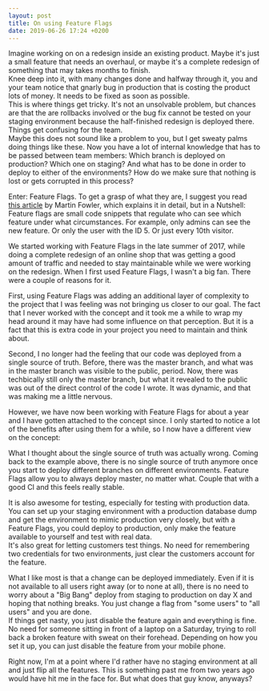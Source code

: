 ```yaml
---
layout: post
title: On using Feature Flags
date: 2019-06-26 17:24 +0200
---
```


Imagine working on on a redesign inside an existing product. Maybe it's just a small feature that needs an overhaul, or maybe it's a complete redesign of something that may takes months to finish.  
Knee deep into it, with many changes done and halfway through it, you and your team notice that gnarly bug in production that is costing the product lots of money. It needs to be fixed as soon as possible.  
This is where things get tricky. It's not an unsolvable problem, but chances are that the are rollbacks involved or the bug fix cannot be tested on your staging environment because the half-finished redesign is deployed there. Things get confusing for the team.  
Maybe this does not sound like a problem to you, but I get sweaty palms doing things like these. Now you have a lot of internal knowledge that has to be passed between team members: Which branch is deployed on production? Which one on staging? And what has to be done in order to deploy to either of the environments? How do we make sure that nothing is lost or gets corrupted in this process?

Enter: Feature Flags. To get a grasp of what they are, I suggest you read [this article](https://martinfowler.com/articles/feature-toggles.html) by Martin Fowler, which explains it in detail, but in a Nutshell: Feature flags are small code snippets that regulate who can see which feature under what circumstances. For example, only admins can see the new feature. Or only the user with the ID 5. Or just every 10th visitor.

We started working with Feature Flags in the late summer of 2017, while doing a complete redesign of an online shop that was getting a good amount of traffic and needed to stay maintainable while we were working on the redesign.
When I first used Feature Flags, I wasn't a big fan. There were a couple of reasons for it.

First, using Feature Flags was adding an additional layer of complexity to the project that I was feeling was not bringing us closer to our goal. The fact that I never worked with the concept and it took me a while to wrap my head around it may have had some influence on that perception. But it is a fact that this is extra code in your project you need to maintain and think about.

Second, I no longer had the feeling that our code was deployed from a single source of truth. Before, there was the master branch, and what was in the master branch was visible to the public, period. Now, there was techbically still only the master branch, but what it revealed to the public was out of the direct control of the code I wrote. It was dynamic, and that was making me a little nervous.

However, we have now been working with Feature Flags for about a year and I have gotten attached to the concept since. I only started to notice a lot of the benefits  after using them for a while, so I now have a different view on the concept:

What I thought about the single source of truth was actually wrong. Coming back to the example above, there is no single source of truth anymore once you start to deploy different branches on different environments. Feature Flags allow you to always deploy master, no matter what. Couple that with a good CI and this feels really stable.

It is also awesome for testing, especially for testing with production data. You can set up your staging environment with a production database dump and get the environment to mimic production very closely, but with a Feature Flags, you could deploy to production, only make the feature available to yourself and test with real data.  
It's also great for letting customers test things. No need for remembering two credentials for two environments, just clear the customers account for the feature.

What I like most is that a change can be deployed immediately. Even if it is not available to all users right away (or to none at all), there is no need to worry about a "Big Bang" deploy from staging to production on day X and hoping that nothing breaks. You just change a flag from "some users" to "all users" and you are done.  
If things get nasty, you just disable the feature again and everything is fine. No need for someone sitting in front of a laptop on a Saturday, trying to roll back a broken feature with sweat on their forehead. Depending on how you set it up, you can just disable the feature from your mobile phone.

Right now, I'm at a point where I'd rather have no staging environment at all and just flip all the features. This is something past me from two years ago would have hit me in the face for. But what does that guy know, anyways?
